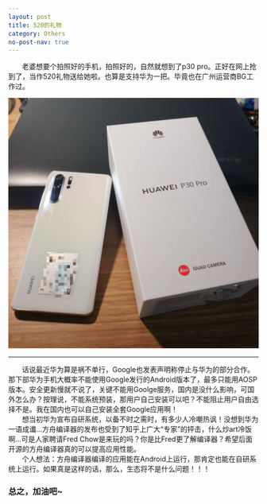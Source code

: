 ```yaml
---
layout: post
title: 520的礼物
category: Others
no-post-nav: true
---
```


&#160; &#160; &#160; &#160;老婆想要个拍照好的手机，拍照好的，自然就想到了p30 pro。正好在网上抢到了，当作520礼物送给她啦。也算是支持华为一把。毕竟也在广州运营商BG工作过。

![p30 pro](https://github.com/cuiyiming007/cuiyiming007.github.io.assets/raw/master/images/2019-05-20-520-for-my-love/huawei-p30.jpg)

***
&#160; &#160; &#160; &#160;话说最近华为算是祸不单行，Google也发表声明称停止与华为的部分合作。那下部华为手机大概率不能使用Google发行的Android版本了，最多只能用AOSP版本。安全更新慢就不说了，关键不能用Goolge服务，国内是没什么影响，可国外怎么办？按理说，不能系统预装，那用户自己安装可以吧？不能阻止用户自由选择不是。我在国内也可以自己安装全套Google应用啊！   
&#160; &#160; &#160; &#160;想当初华为宣布自研系统，以备不时之需时，有多少人冷嘲热讽！没想到华为一语成谶...方舟编译器的发布也受到了知乎上广大“专家”的抨击，什么炒art冷饭啊...可是人家聘请Fred Chow是来玩的吗？你是比Fred更了解编译器？希望后面开源的方舟编译器真的可以提高应用性能。   
&#160; &#160; &#160; &#160;个人想法：方舟编译器编译的应用能在Android上运行，那肯定也能在自研系统上运行。如果真是这样的话，那么，生态将不是什么问题！！！   

### 总之，加油吧~